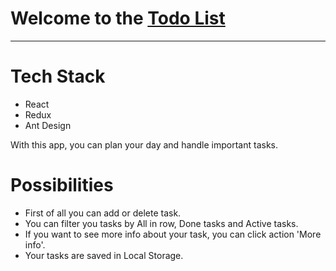 <div>
    <h1>Welcome to the <a href="https://redux-todo-app.pages.dev/">Todo List</a></h1>
    <hr />
    <h1>Tech Stack</h1>
    <ul>
        <li>React</li>
        <li>Redux</li>
        <li>Ant Design</li>
    </ul>
    <span>With this app, you can plan your day and handle important tasks.</span>
    <h1>Possibilities</h1>
    <ul>
        <li>First of all you can add or delete task.</li>
        <li>You can filter you tasks by All in row, Done tasks and Active tasks.</li>
        <li>If you want to see more info about your task, you can click action 'More info'.</li>
        <li>Your tasks are saved in Local Storage.</li>
    </ul>
</div>


